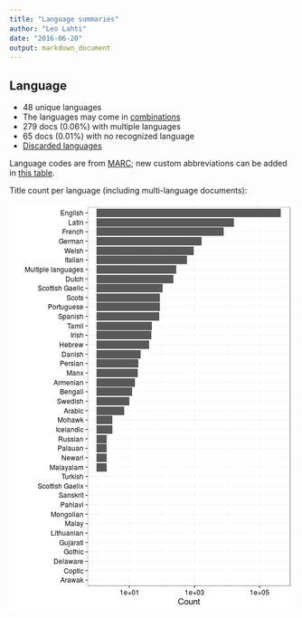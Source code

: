 ```yaml
---
title: "Language summaries"
author: "Leo Lahti"
date: "2016-06-20"
output: markdown_document
---
```


## Language

 * 48 unique languages
 * The languages may come in [combinations](output.tables/language_conversions.csv)
 * 279 docs (0.06%) with multiple languages
 * 65 docs (0.01%) with no recognized language 
 * [Discarded languages](output.tables/language_discarded.csv)

Language codes are from [MARC](http://www.loc.gov/marc/languages/language_code.html); new custom abbreviations can be added in [this table](https://github.com/rOpenGov/bibliographica/blob/master/inst/extdata/language_abbreviations.csv).

Title count per language (including multi-language documents):

![plot of chunk summarylang](figure/summarylang-1.png)

